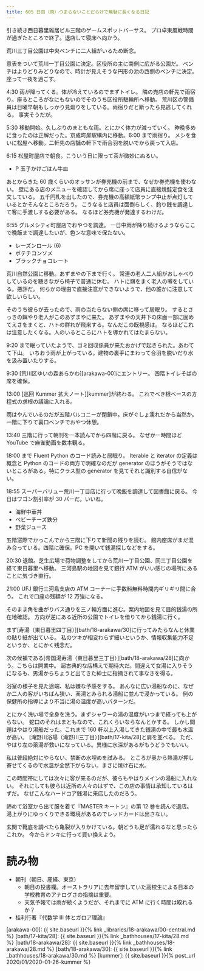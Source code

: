 ```yaml
---
title: 605 日目（雨）つまらないことだらけで無駄に長くなる日記
---
```


引き続き西日暮里雑居ビル三階のゲームスポットバーサス。
プロ卓東風戦時間が過ぎたところで終了。退店して寝床へ向かう。

荒川三丁目公園は中央ベンチに二人組がいるため断念。

意表をついて荒川一丁目公園に決定。区役所の主に南側に広がる公園だ。
ベンチはよりどりみどりなので、時計が見えそうな円形の池の西側のベンチに決定。
座って一夜を過ごす。

4:30 雨が降ってくる。体が冷えているのでまずトイレ。
隣の売店の軒先で雨宿り。座るところがなにもないのでそのうち区役所駐輪所へ移動。
荒川区の警備員は日曜早朝もしっかり見廻りをしている。雨宿りだと断ったら見逃してくれる。
事実そうだが。

5:30 移動開始。久しぶりのまともな雨。とにかく体力が減っていく。
昨晩多めに食ったのは正解だった。京成町屋駅構内に移動。6:00 まで雨宿り。
メシを食いに松屋へ移動。二軒先の店舗の軒下で雨合羽を脱いでから戻って入店。

6:15 松屋町屋店で朝食。こういう日に限って茶が微妙にぬるい。
* P 玉子かけごはん牛皿

あとからきた 60 歳くらいのオッサンが券売機の前まで、なぜか券売機を使わない。
壁にある店のメニューを確認してから席に座って店員に直接焼鮭定食を注文している。
五千円札を出したので、券売機の高額紙幣ランプ中止が点灯しているとかそんなところだろう。
こうなると店員は面倒らしく、釣り銭を調達して客に手渡しする必要がある。
なるほど券売機が発達するわけだ。

6:55 グルメシティ町屋店でおやつを調達。
一日中雨が降り続けるようならここで晩飯まで調達したいが、色ンな意味で保たない。
* レーズンロール (6)
* ポテチコンソメ
* ブラックチョコレート

荒川自然公園に移動。あずまやの下まで行く。
常連の老人二人組がおしゃべりしているのを聴きながら椅子で普通に休む。
ハトに餌をまく老人の噂をしている。悪評だ。
何らかの理由で直接注意ができないようで、他の誰かに注意して欲しいらしい。

そのうち彼らが去ったので、雨の当たらない側の席に移って居眠り。
するとさっきの餌やり老人がこのあずまやに来た。
あずまやの天井下の床面一部に固めてえさをまくと、ハトの群れが飛来する。なんだこの既視感は。
なるほどこれは注意したくなる。人のいるところにハトを導かれてはたまらない。

9:20 まで眠っていたようで、ゴミ回収係員が来たおかげで起きられた。あわてて下山。
いちおう雨が上がっている。建物の裏手にまわって合羽を脱いだり水を汲み置いたりする。

9:30 [荒川区ゆいの森あらかわ][arakawa-00]にエントリー。
四階トイレそばの席を確保。

13:00 [巡回 Kummer 拡大ノート][kummer]が終わる。
これでべき根ベースの方程式の求根の議論に入れる。

雨はやんでいるのだが五階バルコニーが閉鎖中。床がぐしょ濡れだから当然か。
一階に下りて裏口ベンチでおやつ休憩。

13:40 三階に行って朝刊を一本読んでから四階に戻る。
なぜか一時間ほど YouTube で麻雀動画を数本観る。

18:00 まで Fluent Python のコード読みと居眠り。
Iterable と iterator の定義は概念と Python のコードの両方で明確なのだが
generator のほうがそうではないところがある。特にクラス型の generator を見てそれと識別する自信がない。

18:55 スーパーバリュー荒川一丁目店に行って晩飯を調達して図書館に戻る。
今日はワゴン割引率が 30 パーだ。いいね。
* 海鮮中華丼
* ベビーチーズ鉄分
* 野菜ジュース

五階窓際でかっこんでから三階に下りて新聞の残りを読む。
館内座席がまだ混み合っている。四階に確保。PC を開いて銭湯探しなどをする。

20:30 退館。芝生広場で荷物調整をしてから荒川一丁目公園、同三丁目公園を経て東日暮里へ移動。
三河島駅の地図を見て銀行 ATM がいい感じの場所にあることに気づき直行。

21:00 UFJ 銀行三河島支店の ATM コーナーに手数料無料時間内ギリギリ間に合う。
これで口座の残額が 12 万強になる。

そのまま角を曲がりバス通りを三ノ輪方面に進む。案内地図を見て目的銭湯の所在地確認。
方向が逆にある近所の公園でトイレを借りてから銭湯に行く。

まず[寿湯（東日暮里四丁目）][bath/18-arakawa/30]に行ってみたらなんと休業の貼り紙が出ている。
私のツキが相変わらず細いというか、情報収集能力不足というか、とにかく残念だ。

次の候補である[帝国湯寿湯（東日暮里三丁目）][bath/18-arakawa/28]に向かう。こちらは開業中。
超古典的な店構えで期待大だ。間違えて女湯に入りそうになるも、男湯からちょうど出てきた紳士に指摘されて事なきを得る。

浴室の様子を見た途端、私は嫌な予感をする。
あんなに広い湯船なのに、なぜか二人の客がいちばん狭い、薬湯とみられる湯船に並んで浸かっている。
例の保健所の指導により不当に湯の温度が高いパターンだ。

とにかく洗い場で全身を洗う。まずシャワーの湯の温度がいつまで経っても上がらない。
蛇口のそれはまともなので、これくらいならなんとかする。
しかし問題はやはり湯船だった。これまで 160 軒以上入湯してきた銭湯の中で最も水温が高い。
[滝野川浴場（滝野川三丁目）][bath/17-kita/28]と肩を並べる。
ただ、やはり左の薬湯が救いになっている。異様に水深があるがもうどうでもいい。

私は普段絶対にやらない、禁断の水埋めを試みる。
ところが奥から熱湯が押し寄せてくるので水温が全然下がらない。まさに焼け石に水。

この時間帯にしては次々に客が来るのだが、彼らもやはりメインの湯船に入れない。
それにしても彼らは近所の人々のはずで、この店の事情は承知しているはずだ。
なぜこんなハードコア銭湯に来店したのだろう。

諦めて浴室から出て服を着て『MASTER キートン』の第 12 巻を読んで退店。
湯上がりにゆっくりできる環境があるのでレッドカードは出さない。

玄関で靴底を調べたら亀裂が入りかけている。朝どうも足が濡れるなと思ったらこれか。
今からドンキに行って買い換えよう。

# 読み物

* 朝刊（朝日、産経、東京）
  * 朝日の投書欄。オーストラリアに去年留学していた高校生による日本の学校教育のアナログさの指摘は重要。
  * 天気予報では雨が続くようだが、それまでに ATM に行く時間は取れるか？
* 桂利行著『代数学 III 体とガロア理論』

[arakawa-00]: {{ site.baseurl }}{% link _libraries/18-arakawa/00-central.md %}
[bath/17-kita/28]: {{ site.baseurl }}{% link _bathhouses/17-kita/28.md %}
[bath/18-arakawa/28]: {{ site.baseurl }}{% link _bathhouses/18-arakawa/28.md %}
[bath/18-arakawa/30]: {{ site.baseurl }}{% link _bathhouses/18-arakawa/30.md %}
[kummer]: {{ site.baseurl }}{% post_url 2020/01/2020-01-26-kummer %}
